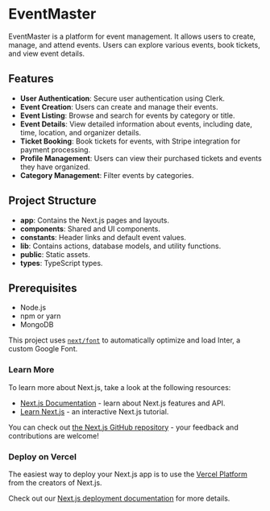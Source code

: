 # EventMaster

EventMaster is a platform for event management. It allows users to create, manage, and attend events. Users can explore various events, book tickets, and view event details.

## Features

- **User Authentication**: Secure user authentication using Clerk.
- **Event Creation**: Users can create and manage their events.
- **Event Listing**: Browse and search for events by category or title.
- **Event Details**: View detailed information about events, including date, time, location, and organizer details.
- **Ticket Booking**: Book tickets for events, with Stripe integration for payment processing.
- **Profile Management**: Users can view their purchased tickets and events they have organized.
- **Category Management**: Filter events by categories.

## Project Structure
- **app**: Contains the Next.js pages and layouts.
- **components**: Shared and UI components.
- **constants**: Header links and default event values.
- **lib**: Contains actions, database models, and utility functions.
- **public**: Static assets.
- **types**: TypeScript types.

## Prerequisites

- Node.js
- npm or yarn
- MongoDB

This project uses [`next/font`](https://nextjs.org/docs/basic-features/font-optimization) to automatically optimize and load Inter, a custom Google Font.

### Learn More

To learn more about Next.js, take a look at the following resources:

- [Next.js Documentation](https://nextjs.org/docs) - learn about Next.js features and API.
- [Learn Next.js](https://nextjs.org/learn) - an interactive Next.js tutorial.

You can check out [the Next.js GitHub repository](https://github.com/vercel/next.js/) - your feedback and contributions are welcome!

### Deploy on Vercel

The easiest way to deploy your Next.js app is to use the [Vercel Platform](https://vercel.com/new?utm_medium=default-template&filter=next.js&utm_source=create-next-app&utm_campaign=create-next-app-readme) from the creators of Next.js.

Check out our [Next.js deployment documentation](https://nextjs.org/docs/deployment) for more details.
